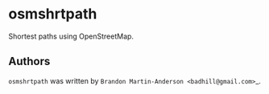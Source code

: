 osmshrtpath
===========

Shortest paths using OpenStreetMap.

Authors
-------

`osmshrtpath` was written by `Brandon Martin-Anderson <badhill@gmail.com>`_.
